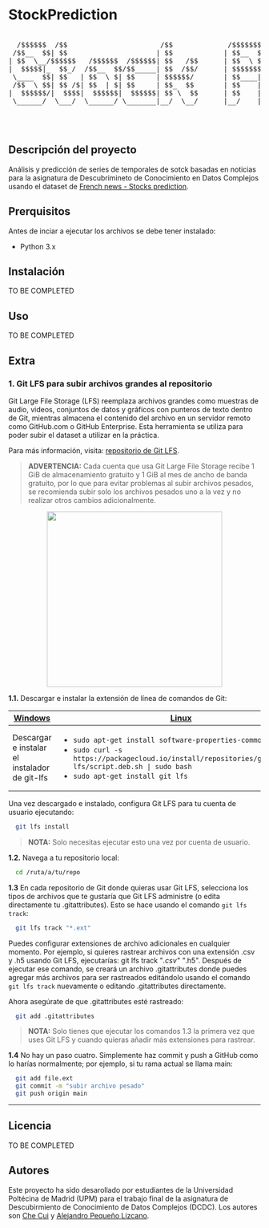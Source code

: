 # StockPrediction

<pre>
  
  /$$$$$$  /$$                      /$$             /$$$$$$$                        /$$/$$           /$$    /$$                  
 /$$__  $$| $$                     | $$            | $$__  $$                      | $|__/          | $$   |__/                  
| $$  \__/$$$$$$   /$$$$$$  /$$$$$$| $$   /$$      | $$  \ $$/$$$$$$  /$$$$$$  /$$$$$$$/$$ /$$$$$$$/$$$$$$  /$$ /$$$$$$ /$$$$$$$ 
|  $$$$$|_  $$_/  /$$__  $$/$$_____| $$  /$$/      | $$$$$$$/$$__  $$/$$__  $$/$$__  $| $$/$$_____|_  $$_/ | $$/$$__  $| $$__  $$
 \____  $$| $$   | $$  \ $| $$     | $$$$$$/       | $$____| $$  \__| $$$$$$$| $$  | $| $| $$       | $$   | $| $$  \ $| $$  \ $$
 /$$  \ $$| $$ /$| $$  | $| $$     | $$_  $$       | $$    | $$     | $$_____| $$  | $| $| $$       | $$ /$| $| $$  | $| $$  | $$
|  $$$$$$/|  $$$$|  $$$$$$|  $$$$$$| $$ \  $$      | $$    | $$     |  $$$$$$|  $$$$$$| $|  $$$$$$$ |  $$$$| $|  $$$$$$| $$  | $$
 \______/  \___/  \______/ \_______|__/  \__/      |__/    |__/      \_______/\_______|__/\_______/  \___/ |__/\______/|__/  |__/                                                               
                                                                 
                                                                                                                   
                                                                                                                                   </pre>

## Descripción del proyecto
Análisis y predicción de series de temporales de sotck basadas en noticias para la asignatura de Descubrimineto de Conocimiento en Datos Complejos usando el dataset de [French news - Stocks prediction](https://www.kaggle.com/datasets/arcticgiant/french-financial-news).

## Prerquisitos
Antes de inciar a ejecutar los archivos se debe tener instalado:
- Python 3.x

## Instalación
TO BE COMPLETED

## Uso
TO BE COMPLETED

## Extra
### 1. Git LFS para subir archivos grandes al repositorio
   Git Large File Storage (LFS) reemplaza archivos grandes como muestras de audio, videos, conjuntos de datos y gráficos con punteros de texto dentro de Git, mientras almacena el contenido del archivo en un servidor remoto como GitHub.com o GitHub Enterprise. Esta herramienta se utiliza para poder subir el dataset a utilizar en la práctica.

Para más información, visita: [repositorio de Git LFS](https://github.com/git-lfs/git-lfs/tree/main).

 > **ADVERTENCIA:** Cada cuenta que usa Git Large File Storage recibe 1 GiB de almacenamiento gratuito y 1 GiB al mes de ancho de banda gratuito, por lo que para evitar problemas al subir archivos pesados, se recomienda subir solo los archivos pesados uno a la vez y no realizar otros cambios adicionalmente.

<p align="center">
  <img src="https://git-lfs.com/images/graphic.gif" width="350">
</p>

  **1.1.** Descargar e instalar la extensión de línea de comandos de Git:

<table>
<thead>
  <tr>
    <th><a href="https://git-lfs.com/">Windows</a></th>
    <th><a href="https://github.com/git-lfs/git-lfs/blob/main/INSTALLING.md">Linux</span></a></th>
    <th><a href="https://formulae.brew.sh/formula/git-lfs">MacOS</span></a></th>
  </tr>
</thead>
<tbody>
  <tr>
    <td>Descargar e instalar el instalador de git-lfs</td>
    <td><ul><li><code>sudo apt-get install software-properties-common</code></li><li><code>sudo curl -s https://packagecloud.io/install/repositories/github/git-lfs/script.deb.sh | sudo bash</code></li><li><code>sudo apt-get install git lfs</code></li></ul>
    <td><code>$brew install git-lfs</code></td>
  </tr>
</tbody>
</table>

  Una vez descargado e instalado, configura Git LFS para tu cuenta de usuario ejecutando:

  ```bash
    git lfs install
```

> **NOTA:** Solo necesitas ejecutar esto una vez por cuenta de usuario.

**1.2.** Navega a tu repositorio local:

```bash
  cd /ruta/a/tu/repo
```
**1.3** En cada repositorio de Git donde quieras usar Git LFS, selecciona los tipos de archivos que te gustaría que Git LFS administre (o edita directamente tu .gitattributes). Esto se hace usando el comando `git lfs track`:

```bash
  git lfs track "*.ext"
```

Puedes configurar extensiones de archivo adicionales en cualquier momento. Por ejemplo, si quieres rastrear archivos con una extensión .csv y .h5 usando Git LFS, ejecutarías: git lfs track "*.csv" "*.h5". Después de ejecutar ese comando, se creará un archivo .gitattributes donde puedes agregar más archivos para ser rastreados editándolo usando el comando ``git lfs track`` nuevamente o editando .gitattributes directamente.

Ahora asegúrate de que .gitattributes esté rastreado:

```bash
  git add .gitattributes
```

> **NOTA:** Solo tienes que ejecutar los comandos 1.3 la primera vez que uses Git LFS y cuando quieras añadir más extensiones para rastrear.

**1.4** No hay un paso cuatro. Simplemente haz commit y push a GitHub como lo harías normalmente; por ejemplo, si tu rama actual se llama main:

```bash
  git add file.ext
  git commit -m "subir archivo pesado"
  git push origin main
```

----
## Licencia
TO BE COMPLETED
 
## Autores 
Este proyecto ha sido desarollado por estudiantes de la Universidad Poltécina de Madrid (UPM) para el trabajo final de la asignatura de Descubirmiento de Conocimiento de Datos Complejos (DCDC). Los autores son [Che Cui](che.cui@alumnos.upm.es) y [Alejandro Pequeño Lizcano](alejandro.pequeno@alumnos.upm.es).
